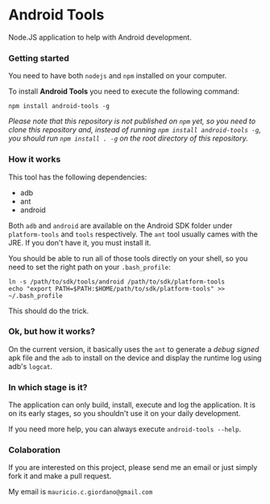 Android Tools
=============

Node.JS application to help with Android development.

### Getting started

You need to have both `nodejs` and `npm` installed on your computer.

To install **Android Tools** you need to execute the following command:

```shell
npm install android-tools -g
```

*Please note that this repository is not published on `npm` yet, so you need to clone this repository and, instead of running `npm install android-tools -g`, you should run `npm install . -g` on the root directory of this repository.*

### How it works

This tool has the following dependencies:

+ adb
+ ant
+ android

Both `adb` and `android` are available on the Android SDK folder under `platform-tools` and `tools` respectively. The `ant` tool usually cames with the JRE. If you don't have it, you must install it.

You should be able to run all of those tools directly on your shell, so you need to set the right path on your `.bash_profile`:

```shell
ln -s /path/to/sdk/tools/android /path/to/sdk/platform-tools
echo "export PATH=$PATH:$HOME/path/to/sdk/platform-tools" >> ~/.bash_profile
```

This should do the trick.

### Ok, but how it works?

On the current version, it basically uses the `ant` to generate a *debug signed* apk file and the `adb` to install on the device and display the runtime log using adb's `logcat`.

### In which stage is it?

The application can only build, install, execute and log the application. It is on its early stages, so you shouldn't use it on your daily development.

If you need more help, you can always execute `android-tools --help`.

### Colaboration

If you are interested on this project, please send me an email or just simply fork it and make a pull request.

My email is `mauricio.c.giordano@gmail.com`
